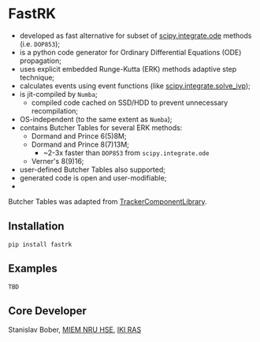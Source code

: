 # FastRK

- developed as fast alternative for subset of [scipy.integrate.ode](https://docs.scipy.org/doc/scipy/reference/generated/scipy.integrate.ode.html) methods (i.e. `DOP853`);
- is a python code generator for Ordinary Differential Equations (ODE) propagation;
- uses explicit embedded Runge-Kutta (ERK) methods adaptive step technique;
- calculates events using event functions (like [scipy.integrate.solve_ivp](https://docs.scipy.org/doc/scipy/reference/generated/scipy.integrate.solve_ivp.html)); 
- is jit-compiled by `Numba`;
  * compiled code cached on SSD/HDD to prevent unnecessary recompilation;
- OS-independent (to the same extent as `Numba`);
- contains Butcher Tables for several ERK methods:
    - Dormand and Prince 6(5)8M;
    - Dormand and Prince 8(7)13M;
      * ~2-3x faster than `DOP853` from `scipy.integrate.ode`
    - Verner's 8(9)16;
- user-defined Butcher Tables also supported; 
- generated code is open and user-modifiable; 
- 

Butcher Tables was adapted from [TrackerComponentLibrary](https://github.com/USNavalResearchLaboratory/TrackerComponentLibrary).

## Installation

    pip install fastrk

## Examples
    TBD

## Core Developer
Stanislav Bober, [MIEM NRU HSE](https://miem.hse.ru/), [IKI RAS](http://iki.rssi.ru/)
